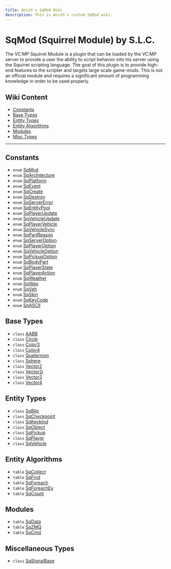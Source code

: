 ```yaml
---
title: Anish's SqMod Wiki
description: This is Anish's custom SqMod wiki.
---
```

# SqMod (Squirrel Module) by S.L.C.
The VC:MP Squirrel Module is a plugin that can be loaded by the VC:MP server to provide a user the ability to script behavior into his server using the Squirrel scripting language. The goal of this plugin is to provide high-end features to the scripter and targets large scale game-mods. This is not an official module and requires a significant amount of programming knowledge in order to be used properly.

## Wiki Content
* [Constants](#constants)
* [Base Types](#base-types)
* [Entity Types](#entity-types)
* [Entity Algorithms](#entity-algorithms)
* [Modules](#modules)
* [Misc Types](#miscellaneous-types)

---
## Constants
* `enum` [SqMod](Enumerations/Enum.SqMod)
* `enum` [SqArchitecture](Enumerations/Enum.SqArchitecture)
* `enum` [SqPlatform](Enumerations/Enum.SqPlatform)
* `enum` [SqEvent](Enumerations/Enum.SqEvent)
* `enum` [SqCreate](Enumerations/Enum.SqCreate)
* `enum` [SqDestroy](Enumerations/Enum.SqDestroy)
* `enum` [SqServerError](Enumerations/Enum.SqServerError)
* `enum` [SqEntityPool](Enumerations/Enum.SqEntityPool)
* `enum` [SqPlayerUpdate](Enumerations/Enum.SqPlayerUpdate)
* `enum` [SqVehicleUpdate](Enumerations/Enum.SqVehicleUpdate)
* `enum` [SqPlayerVehicle](Enumerations/Enum.SqPlayerVehicle)
* `enum` [SqVehicleSync](Enumerations/Enum.SqVehicleSync)
* `enum` [SqPartReason](Enumerations/Enum.SqPartReason)
* `enum` [SqServerOption](Enumerations/Enum.SqServerOption)
* `enum` [SqPlayerOption](Enumerations/Enum.SqPlayerOption)
* `enum` [SqVehicleOption](Enumerations/Enum.SqVehicleOption)
* `enum` [SqPickupOption](Enumerations/Enum.SqPickupOption)
* `enum` [SqBodyPart](Enumerations/Enum.SqBodyPart)
* `enum` [SqPlayerState](Enumerations/Enum.SqPlayerState)
* `enum` [SqPlayerAction](Enumerations/Enum.SqPlayerAction)
* `enum` [SqWeather](Enumerations/Enum.SqWeather)
* `enum` [SqWep](Enumerations/Enum.SqWep)
* `enum` [SqVeh](Enumerations/Enum.SqVeh)
* `enum` [SqSkin](Enumerations/Enum.SqSkin)
* `enum` [SqKeyCode](Enumerations/Enum.SqKeyCode)
* `enum` [SqASCII](Enumerations/Enum.SqASCII)

## Base Types

* `class` [AABB](Classes/AABB)
* `class` [Circle](Classes/Circle)
* `class` [Color3](Classes/Color3)
* `class` [Color4](Classes/Color4)
* `class` [Quaternion](Classes/Quaternion)
* `class` [Sphere](Classes/Sphere)
* `class` [Vector2](Classes/Vector2)
* `class` [Vector2i](Classes/Vector2i)
* `class` [Vector3](Classes/Vector3)
* `class` [Vector4](Classes/Vector4)

## Entity Types

* `class` [SqBlip](Classes/SqBlip)
* `class` [SqCheckpoint](Classes/SqCheckpoint)
* `class` [SqKeybind](Classes/SqKeybind)
* `class` [SqObject](Classes/SqObject)
* `class` [SqPickup](Classes/SqPickup)
* `class` [SqPlayer](Classes/SqPlayer)
* `class` [SqVehicle](Classes/SqVehicle)

## Entity Algorithms

* `table` [SqCollect](Table/SqCollect)
* `table` [SqFind](Table/SqFind)
* `table` [SqForeach](Table/SqForeach)
* `table` [SqForeachEx](Table/SqForeachEx)
* `table` [SqCount](Table/SqCount)

## Modules
* `table` [SqData](Tables/SqData)
* `table` [SqZMQ](Table/SqZMQ)
* `table` [SqCmd](Tables/SqCmd)

## Miscellaneous Types

* `class` [SqSignalBase](Classes/SqSignalBase)
